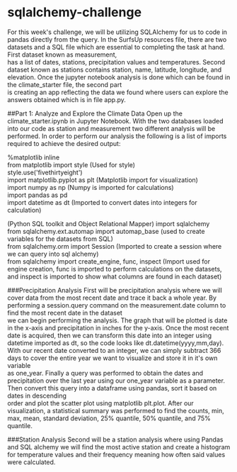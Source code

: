 # sqlalchemy-challenge
For this week's challenge, we will be utilizing SQLAlchemy for us to code in pandas directly from the query. In the SurfsUp resources file, there are two datasets and a SQL file which are essential to completing the task at hand. First dataset known as measurement,  
has a list of dates, stations, precipitation values and temperatures. Second dataset known as stations contains station, name, latitude, longitude, and elevation. Once the jupyter notebook analysis is done which can be found in the climate_starter file, the second part  
is creating an app reflecting the data we found where users can explore the answers obtained which is in file app.py.

##Part 1: Analyze and Explore the Climate Data
Open up the climate_starter.ipynb in Jupyter Notebook. With the two databases loaded into our code as station and measurement two different analysis will be performed. In order to perform our analysis the following is a list of imports required to achieve the desired   output:

%matplotlib inline  
from matplotlib import style  (Used for style)  
style.use('fivethirtyeight')  
import matplotlib.pyplot as plt (Matplotlib import for visualization)  
import numpy as np  (Numpy is imported for calculations)  
import pandas as pd  
import datetime as dt (Imported to convert dates into integers for calculation)  

(Python SQL toolkit and Object Relational Mapper)
import sqlalchemy  
from sqlalchemy.ext.automap import automap_base (used to create variables for the datasets from SQL)  
from sqlalchemy.orm import Session  (Imported to create a session where we can query into sql alchemy)  
from sqlalchemy import create_engine, func, inspect (Import used for engine creation, func is imported to perform calculations on the datasets, and inspect is imported to show what columns are found in each dataset)  

###Precipitation Analysis
First will be precipitation analysis where we will cover data from the most recent date and trace it back a whole year. By performing a session.query command on the measurement.date column to find the most recent date in the dataset  
we can begin performing the analysis. The graph that will be plotted is date in the x-axis and precipitation in inches for the y-axis. Once the most recent date is acquired, then we can transform this date into an integer using  
datetime imported as dt, so the code looks like dt.datetime(yyyy,mm,day). With our recent date converted to an integer, we can simply subtract 366 days to cover the entire year we want to visualize and store it in it's own variable  
as one_year. Finally a query was performed to obtain the dates and precipitation over the last year using our one_year variable as a parameter. Then convert this query into a dataframe using pandas, sort it based on dates in descending  
order and plot the scatter plot using matplotlib plt.plot. After our visualization, a statistical summary was performed to find the counts, min, max, mean, standard deviation, 25% quantile, 50% quantile, and 75% quantile. 




###Station Analysis
Second will be a station analysis where using Pandas and SQL alchemy we will find the most active station and create a histogram for temperature values and their frequency meaning how often said values were calculated. 
